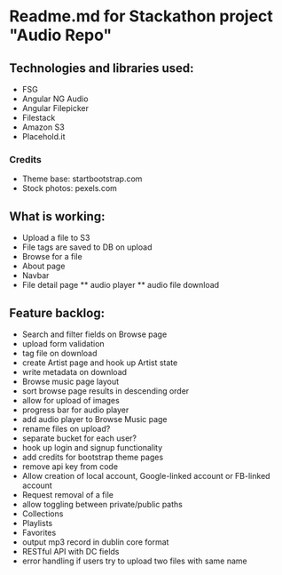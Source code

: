 # Readme.md for Stackathon project "Audio Repo"

## Technologies and libraries used:

* FSG
* Angular NG Audio
* Angular Filepicker
* Filestack
* Amazon S3
* Placehold.it

### Credits
* Theme base: startbootstrap.com
* Stock photos: pexels.com

## What is working: 

* Upload a file to S3
* File tags are saved to DB on upload
* Browse for a file
* About page
* Navbar
* File detail page
  ** audio player
  ** audio file download

## Feature backlog:
 
* Search and filter fields on Browse page
* upload form validation
* tag file on download
* create Artist page and hook up Artist state
* write metadata on download
* Browse music page layout
* sort browse page results in descending order
* allow for upload of images
* progress bar for audio player
* add audio player to Browse Music page
* rename files on upload?
* separate bucket for each user?
* hook up login and signup functionality
* add credits for bootstrap theme pages
* remove api key from code
* Allow creation of local account, Google-linked account or FB-linked account
* Request removal of a file
* allow toggling between private/public paths
* Collections
* Playlists
* Favorites
* output mp3 record in dublin core format
* RESTful API with DC fields
* error handling if users try to upload two files with same name
